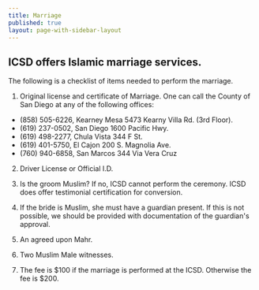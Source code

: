 ```yaml
---
title: Marriage
published: true
layout: page-with-sidebar-layout
---
```

## ICSD offers Islamic marriage services.  
The following is a checklist of items needed to perform the marriage. 
 
1. Original license and certificate of Marriage. One can call the County of San Diego at any of the following offices:  
* (858) 505-6226, Kearney Mesa 5473 Kearny Villa Rd. (3rd Floor).  
* (619) 237-0502, San Diego 1600 Pacific Hwy.  
* (619) 498-2277, Chula Vista 344 F St.  
* (619) 401-5750, El Cajon 200 S. Magnolia Ave.  
* (760) 940-6858, San Marcos 344 Via Vera Cruz 
 
2. Driver License or Official I.D. 
 
3. Is the groom Muslim? If no, ICSD cannot perform the ceremony. ICSD does offer testimonial certification for conversion. 
 
4. If the bride is Muslim, she must have a guardian present. If this is not possible, we should be provided with documentation of the guardian's approval. 
 
5. An agreed upon Mahr. 
 
6. Two Muslim Male witnesses. 
 
7. The fee is $100 if the marriage is performed at the ICSD. Otherwise the fee is $200. 
